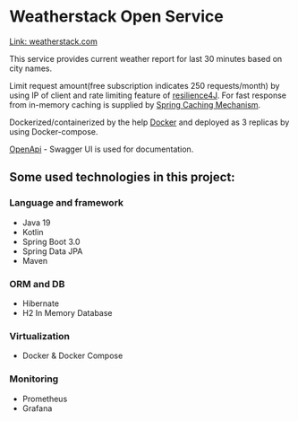 # Weatherstack Open Service
[Link: weatherstack.com](https://weatherstack.com)

This service provides current weather report for last 30 minutes based on city names.

Limit request amount(free subscription indicates 250 requests/month) by using IP of client and rate limiting feature of [resilience4J](https://resilience4j.readme.io/docs).
For fast response from in-memory caching is supplied by [Spring Caching Mechanism](https://spring.io/guides/gs/caching/).

Dockerized/containerized by the help [Docker](http://docker.com) and deployed as 3 replicas by using Docker-compose.

[OpenApi](https://github.com/OAI/OpenAPI-Specification/blob/3.0.1/versions/3.0.1.md) - Swagger UI is used for documentation.

## Some used technologies in this project:

### Language and framework
- Java 19
- Kotlin
- Spring Boot 3.0
- Spring Data JPA
- Maven

### ORM and DB
- Hibernate
- H2 In Memory Database

### Virtualization
- Docker & Docker Compose

### Monitoring
- Prometheus
- Grafana
